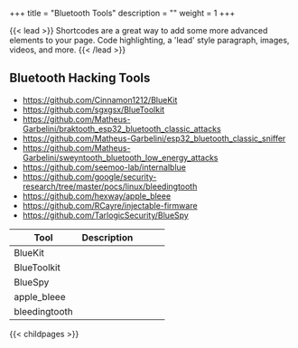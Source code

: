 +++
title = "Bluetooth Tools"
description = ""
weight = 1
+++

{{< lead >}}
Shortcodes are a great way to add some more advanced elements to your page. Code highlighting, a 'lead' style paragraph, images, videos, and more.
{{< /lead >}}

## Bluetooth Hacking Tools
- https://github.com/Cinnamon1212/BlueKit
- https://github.com/sgxgsx/BlueToolkit
- https://github.com/Matheus-Garbelini/braktooth_esp32_bluetooth_classic_attacks
- https://github.com/Matheus-Garbelini/esp32_bluetooth_classic_sniffer
- https://github.com/Matheus-Garbelini/sweyntooth_bluetooth_low_energy_attacks
- https://github.com/seemoo-lab/internalblue
- https://github.com/google/security-research/tree/master/pocs/linux/bleedingtooth
- https://github.com/hexway/apple_bleee
- https://github.com/RCayre/injectable-firmware
- https://github.com/TarlogicSecurity/BlueSpy


|Tool   | Description   |   |   |   |
|---|---|---|---|---|
|BlueKit   |   |   |   |   |
|BlueToolkit   |   |   |   |   |
|BlueSpy   |   |   |   |   |
|apple_bleee   |   |   |   |   |
|bleedingtooth   |   |   |   |   |


{{< childpages >}}